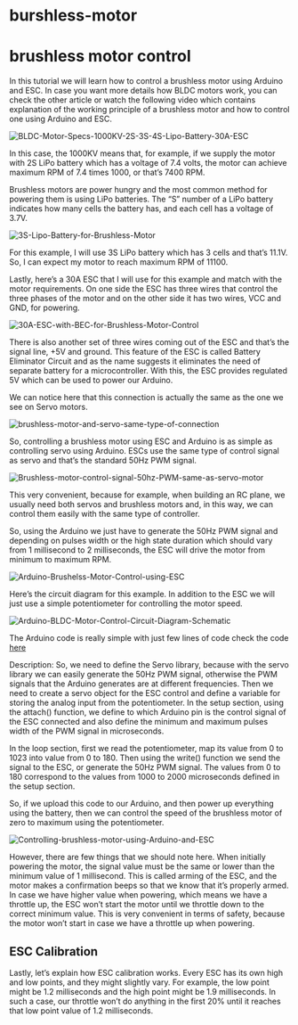 # burshless-motor

# brushless motor control


In this tutorial we will learn how to control a brushless motor using Arduino and ESC. In case you want more details how BLDC motors work, you can check the other article or watch the following video which contains explanation of the working principle of a brushless motor and how to control one using Arduino and ESC.


![BLDC-Motor-Specs-1000KV-2S-3S-4S-Lipo-Battery-30A-ESC](https://user-images.githubusercontent.com/60257920/179391842-0b8cf452-c3a1-4186-970b-06149c5b8d81.jpg)


In this case, the 1000KV means that, for example, if we supply the motor with 2S LiPo battery which has a voltage of 7.4 volts, the motor can achieve maximum RPM of 7.4 times 1000, or that’s 7400 RPM.

Brushless motors are power hungry and the most common method for powering them is using LiPo batteries. The “S” number of a LiPo battery indicates how many cells the battery has, and each cell has a voltage of 3.7V.

![3S-Lipo-Battery-for-Brushless-Motor](https://user-images.githubusercontent.com/60257920/179391860-be76182e-9695-4578-9439-48e2c3c2743a.jpg)


For this example, I will use 3S LiPo battery which has 3 cells and that’s 11.1V. So, I can expect my motor to reach maximum RPM of 11100.

Lastly, here’s a 30A ESC that I will use for this example and match with the motor requirements. On one side the ESC has three wires that control the three phases of the motor and on the other side it has two wires, VCC and GND, for powering.

![30A-ESC-with-BEC-for-Brushless-Motor-Control](https://user-images.githubusercontent.com/60257920/179391913-0ddbe4c0-8f11-4bf6-b395-14d1586c8a03.jpg)


There is also another set of three wires coming out of the ESC and that’s the signal line, +5V and ground. This feature of the ESC is called Battery Eliminator Circuit and as the name suggests it eliminates the need of separate battery for a microcontroller. With this, the ESC provides regulated 5V which can be used to power our Arduino.

We can notice here that this connection is actually the same as the one we see on Servo motors.

![brushless-motor-and-servo-same-type-of-connection](https://user-images.githubusercontent.com/60257920/179391931-146bc2ea-bace-4cf1-9b70-c8c4aadcdaec.jpg)


So, controlling a brushless motor using ESC and Arduino is as simple as controlling servo using Arduino. ESCs use the same type of control signal as servo and that’s the standard 50Hz PWM signal.

![Brushless-motor-control-signal-50hz-PWM-same-as-servo-motor](https://user-images.githubusercontent.com/60257920/179391942-014e48bf-4e6a-4ecf-af17-24747dbe23a5.jpg)



This very convenient, because for example, when building an RC plane, we usually need both servos and brushless motors and, in this way, we can control them easily with the same type of controller.

So, using the Arduino we just have to generate the 50Hz PWM signal and depending on pulses width or the high state duration which should vary from 1 millisecond to 2 milliseconds, the ESC will drive the motor from minimum to maximum RPM.

![Arduino-Brushelss-Motor-Control-using-ESC](https://user-images.githubusercontent.com/60257920/179391962-83728d00-4163-42a3-833f-8ec20e8501d2.jpg)


Here’s the circuit diagram for this example. In addition to the ESC we will just use a simple potentiometer for controlling the motor speed.

![Arduino-BLDC-Motor-Control-Circuit-Diagram-Schematic](https://user-images.githubusercontent.com/60257920/179392000-89fdc49a-f993-49c8-9554-f52093145c55.jpg)


The Arduino code is really simple with just few lines of code check the code [here](https://github.com/kira-Developer/brushless-motor/blob/main/task2/Motor_Control.ino)



Description: So, we need to define the Servo library, because with the servo library we can easily generate the 50Hz PWM signal, otherwise the PWM signals that the Arduino generates are at different frequencies. Then we need to create a servo object for the ESC control and define a variable for storing the analog input from the potentiometer. In the setup section, using the attach() function, we define to which Arduino pin is the control signal of the ESC connected and also define the minimum and maximum pulses width of the PWM signal in microseconds.



In the loop section, first we read the potentiometer, map its value from 0 to 1023 into value from 0 to 180. Then using the write() function we send the signal to the ESC, or generate the 50Hz PWM signal. The values from 0 to 180 correspond to the values from 1000 to 2000 microseconds defined in the setup section.

So, if we upload this code to our Arduino, and then power up everything using the battery, then we can control the speed of the brushless motor of zero to maximum using the potentiometer.


![Controlling-brushless-motor-using-Arduino-and-ESC](https://user-images.githubusercontent.com/60257920/179392173-01f6d87d-55bc-4b5a-b6fe-ec3ed95488be.jpg)



However, there are few things that we should note here. When initially powering the motor, the signal value must be the same or lower than the minimum value of 1 millisecond. This is called arming of the ESC, and the motor makes a confirmation beeps so that we know that it’s properly armed. In case we have higher value when powering, which means we have a throttle up, the ESC won’t start the motor until we throttle down to the correct minimum value. This is very convenient in terms of safety, because the motor won’t start in case we have a throttle up when powering.

## ESC Calibration
Lastly, let’s explain how ESC calibration works. Every ESC has its own high and low points, and they might slightly vary. For example, the low point might be 1.2 milliseconds and the high point might be 1.9 milliseconds. In such a case, our throttle won’t do anything in the first 20% until it reaches that low point value of 1.2 milliseconds.
